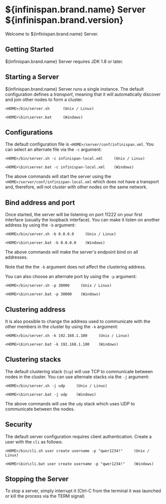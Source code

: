 ${infinispan.brand.name} Server ${infinispan.brand.version}
====================================

Welcome to ${infinispan.brand.name} Server.

Getting Started
---------------
${infinispan.brand.name} Server requires JDK 1.8 or later.

Starting a Server
-----------------
${infinispan.brand.name} Server runs a single instance. The default configuration defines a *transport*, meaning that
it will automatically discover and join other nodes to form a cluster.

```
<HOME>/bin/server.sh      (Unix / Linux)

<HOME>\bin\server.bat     (Windows)
```

Configurations
--------------
The default configuration file is `<HOME>/server/conf/infinispan.xml`. You can select an alternate file via
the `-c` argument:

```
<HOME>/bin/server.sh -c infinispan-local.xml     (Unix / Linux)

<HOME>\bin\server.bat -c infinispan-local.xml    (Windows)
```
The above commands will start the server using the `<HOME>/server/conf/infinispan-local.xml` which does not have
a transport and, therefore, will not cluster with other nodes on the same network.

Bind address and port
---------------------
Once started, the server will be listening on port 11222 on your first interface (usually the loopback interface).
You can make it listen on another address by using the `-b` argument:

```
<HOME>/bin/server.sh -b 0.0.0.0     (Unix / Linux)

<HOME>\bin\server.bat -b 0.0.0.0    (Windows)
```
The above commands will make the server's endpoint bind on all addresses.

Note that the the `-b` argument does not affect the clustering address.

You can also choose an alternate port by using the `-p` argument:

```
<HOME>/bin/server.sh -p 30000     (Unix / Linux)

<HOME>\bin\server.bat -p 30000    (Windows)
```

Clustering address
------------------
It is also possible to change the address used to communicate with the other members in the cluster by using the
`-k` argument:  

```
<HOME>/bin/server.sh -k 192.168.1.100     (Unix / Linux)

<HOME>\bin\server.bat -k 192.168.1.100    (Windows)
```

Clustering stacks
-----------------
The default clustering stack (`tcp`) will use TCP to communicate between nodes in the cluster. You can use alternate stacks via
the `-j` argument:

```
<HOME>/bin/server.sh -j udp     (Unix / Linux)

<HOME>\bin\server.bat -j udp    (Windows)
```
The above commands will use the `udp` stack which uses UDP to communicate between the nodes.

Security
--------
The default server configuration requires client authentication. Create a user with the `cli` as follows:

```
<HOME>/bin/cli.sh user create username -p "qwer1234!"     (Unix / Linux)

<HOME>\bin\cli.bat user create username -p "qwer1234!"    (Windows)
```

Stopping the Server
-------------------
To stop a server, simply interrupt it (Ctrl-C from the terminal it was launched or kill the process via the TERM signal)
